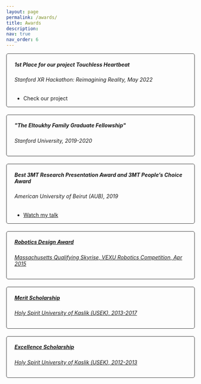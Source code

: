```yaml
---
layout: page
permalink: /awards/
title: Awards
description: 
nav: true
nav_order: 6
---
```


<style>
  .custom-border {
    border: 1px solid #333; /* Adjust the color as needed */
    border-radius: 5px; /* Optional: if you want rounded corners */
  }
  .custom-padding {
    padding-left: 30px; /* Adjust the left padding as needed */
    padding-right: 30px; /* Adjust the right padding as needed */
  }
  .no-background {
    background-color: transparent !important; /* Override background color */
  }
  .card-spacing {
    margin-bottom: 20px; /* Adjust the value as needed */
  }
  .custom-bottom {
    border-bottom: 1px solid #333; /* Replace with your desired color */
  }
  .centered-col-11 {
    display: flex;
    justify-content: center;
  }
  .centered-col-11 > div {
    flex: 0 0 91.666667%; /* 11 out of 12 columns */
    max-width: 91.666667%; /* 11 out of 12 columns */
  }
</style>

<div class="card custom-border card-spacing">
  <div class="p-3">
    <div class="row centered-col-11">
      <div class="col">
        <h5 class="card-title">
          1st Place for our project Touchless Heartbeat
        </h5>
        <h6 class="card-subtitle font-italic mb-3">Stanford XR Hackathon: Reimagining Reality, May 2022</h6>
        <ul class="list-group list-group-flush">
          <li class=<a href="https://devpost.com/software/touchless-heartrate" target="_blank" rel="noopener noreferrer">Check our project</a></li>
        </ul>
      </div>
    </div>
  </div>
</div>

<div class="card custom-border card-spacing">
  <div class="p-3">
    <div class="row centered-col-11">
      <div class="col">
        <h5 class="card-title">"The Eltoukhy Family Graduate Fellowship"
        </h5>
        <h6 class="card-subtitle font-italic mb-3">Stanford University, 2019-2020</h6>
      </div>
    </div>
  </div>
</div>

<div class="card custom-border card-spacing">
  <div class="p-3">
    <div class="row centered-col-11">
      <div class="col">
        <h5 class="card-title">Best 3MT Research Presentation Award and 3MT People’s Choice Award</h5>
        <h6 class="card-subtitle font-italic mb-3">American University of Beirut (AUB), 2019</h6>
        <ul class="list-group list-group-flush">
        <li class="list-group-item no-background"><a href="https://www.youtube.com/watch?v=bvjAbn2Odzg&t=2442s" target="_blank" rel="noopener noreferrer">Watch my talk</li>
        </ul>
      </div>
    </div>
  </div>
</div>

<div class="card custom-border card-spacing">
  <div class="p-3">
    <div class="row centered-col-11">
      <div class="col">
        <h5 class="card-title">Robotics Design Award</h5>
        <h6 class="card-subtitle font-italic mb-3">Massachusetts Qualifying Skyrise, VEXU Robotics Competition, Apr 2015</h6>
      </div>
    </div>
  </div>
</div>

<div class="card custom-border card-spacing">
  <div class="p-3">
    <div class="row centered-col-11">
      <div class="col">
        <h5 class="card-title">Merit Scholarship</h5>
        <h6 class="card-subtitle font-italic mb-3">Holy Spirit University of Kaslik (USEK), 2013-2017</h6>
      </div>
    </div>
  </div>
</div>

<div class="card custom-border card-spacing">
  <div class="p-3">
    <div class="row centered-col-11">
      <div class="col">
        <h5 class="card-title">Excellence Scholarship</h5>
        <h6 class="card-subtitle font-italic mb-3">Holy Spirit University of Kaslik (USEK), 2012-2013</h6>
      </div>
    </div>
  </div>
</div>


<!-- <div class="card mt-3">
  <div class="p-3">
    <div class="row">
      <div class="col-sm-10">
        <h5 class="font-weight-bold">Introduction to Machine Learning</h5>
      </div>
      <div class="col-sm-2 text-left text-sm-right">
        <span class="badge font-weight-bold cyan-color darken-1 text-uppercase align-middle" href="https://www.cs.cmu.edu/~pradeepr/courses/701/2018-spring/" target="_blank">
            10-701
        </span>
      </div>
    </div>
    <h6 class="font-italic mt-2 mt-sm-0">Spring 2018: Teaching Assistant</h6>
    <ul class="card-text font-weight-light list-group list-group-flush">
      <li class="list-group-item">○ Graduate-level introduction to machine learning course for masters and PhD students, taught by <a href="https://www.cs.cmu.edu/~pradeepr/" target="_blank">Prof. Pradeep Ravikumar</a> and  <a href="https://www.cs.cmu.edu/~mmv/" target="_blank">Prof. Manuela Veloso</a>.</li>
      <li class="list-group-item">○ I mentored groups of students working on class projects, held recitations, created and graded homeworks and exams.</li>
      <li class="list-group-item">○ I was awarded a Machine Learning Department <a href="https://www.ml.cmu.edu/news/news-archive/2018/may/machine-learning-ta-awards-2018.html" target="_blank">Teaching Assistant Award</a>.</li>
      <li class="list-group-item">○ Course materials can be found <a href="http://www.cs.cmu.edu/~pradeepr/courses/701/2018-spring/" target="_blank">here</a>.</li>
    </ul>
  </div>
</div>

<div class="card">
  <div class="p-3">
    <div class="row">
      <div class="col-sm-10">
        <h5 class="card-title"><a href="https://med.stanford.edu/immers/news/rad206.html" target="_blank" rel="noopener noreferrer">Mixed-Reality in Medicine</a></h5>
        <h6 class="card-subtitle font-italic">Fall 2023: Guest Lecturer</h6>
      </div>
      <div class="col-sm-2 text-sm-right">
        <span class="badge">
          RAD206
        </span>
      </div>
    </div>
      
      <li class="list-group-item">
        <div class="row">
          <div class="col-sm-9">
            Lecture 2: Introduction to Unity
          </div>
          </li>
      
      <li class="list-group-item">
        <div class="row">
          <div class="col-sm-9">
            Lecture 5: Interactive Shape Sonification for Tumor Localization in Breast Cancer Surgery

          </div>
          <div class="col-sm-3">
      </li>
      
      <li class="list-group-item">
        <div class="row">
          <div class="col-sm-9">
            Lecture 12: Computer Vision for Extended Reality
          </div>
        </div>
      </li>
    
  </div>
</div>  -->